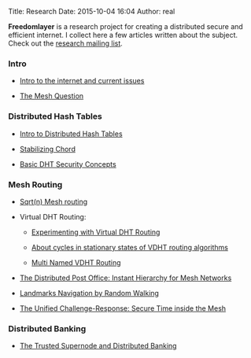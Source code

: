 Title: Research
Date: 2015-10-04 16:04
Author: real

**Freedomlayer** is a research project for creating a distributed secure and
efficient internet. I collect here a few articles written about the subject.
Check out the [research mailing list](http://lists.freedomlayer.org).

### Intro

-   [Intro to the internet and current issues](
    {filename}/articles/freedomlayer/intro_internet/intro_internet.mdown)


-   [The Mesh Question](
    {filename}/articles/freedomlayer/mesh_question/mesh_question.mdown)


### Distributed Hash Tables


-   [Intro to Distributed Hash Tables](
    {filename}/articles/freedomlayer/dht_intro/dht_intro.mdown)

-   [Stabilizing Chord](
    {filename}/articles/freedomlayer/chord_stabilize/chord_stabilize.mdown)

-   [Basic DHT Security Concepts](
    {filename}/articles/freedomlayer/dht_basic_security/dht_basic_security.mdown)


### Mesh Routing

-   [Sqrt(n) Mesh routing](
    {filename}/articles/freedomlayer/sqrt_n_routing/sqrt_n_routing.mdown)

-   Virtual DHT Routing:
    -   [Experimenting with Virtual DHT Routing](
        {filename}/articles/freedomlayer/exp_virtual_dht_routing/exp_virtual_dht_routing.mdown)

    -   [About cycles in stationary states of VDHT routing algorithms](
        {filename}/articles/freedomlayer/vdht_cycles_rounds/vdht_cycles_rounds.mdown)

    -   [Multi Named VDHT Routing](
        {filename}/articles/freedomlayer/multi_named_vdht_routing/multi_named_vdht_routing.mdown)

-   [The Distributed Post Office: Instant Hierarchy for Mesh Networks](
    {filename}/articles/freedomlayer/dist_post_office/dist_post_office.mdown)

-   [Landmarks Navigation by Random Walking](
    {filename}/articles/freedomlayer/landmarks_navigation_rw/landmarks_navigation_rw.mdown)

-   [The Unified Challenge-Response: Secure Time inside the Mesh](
    {filename}/articles/freedomlayer/unified_challenge_response/unified_challenge_response.mdown)


### Distributed Banking

-   [The Trusted Supernode and Distributed Banking](
    {filename}/articles/freedomlayer/dist_bank/dist_bank.mdown)

